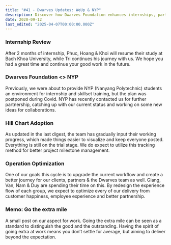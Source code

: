 ```yaml
---
title: "#41 - Dwarves Updates: WeUp & NYP"
description: Discover how Dwarves Foundation enhances internships, partnership opportunities, project management, and workflow optimization to deliver outstanding client and team experiences.
date: 2020-09-12
last_edited: "2025-04-07T00:00:00.000Z"
---
```


### Internship Review

After 2 months of internship, Phuc, Hoang & Khoi will resume their study at Bach Khoa University, while Tri continues his journey with us. We hope you had a great time and continue your good work in the future.

### Dwarves Foundation <> NYP

Previously, we were about to provide NYP (Nanyang Polytechnic) students an environment for internship and skillset training, but the plan was postponed during Covid. NYP has recently contacted us for further partnership, catching up with our current status and working on some new ideas for collaborations.

### Hill Chart Adoption

As updated in the last digest, the team has gradually input their working progress, which made things easier to visualize and keep everyone posted. Everything is still on the trial stage. We do expect to utilize this tracking method for better project milestone management.

### Operation Optimization

One of our goals this cycle is to upgrade the current workflow and create a better journey for our clients, partners & the Dwarves team as well. Giang, Van, Nam & Duy are spending their time on this. By redesign the experience flow of each group, we expect to optimize every of our delivery from customer happiness, employee experience and better partnership.

### Memo: Go the extra mile

A small post on our aspect for work. Going the extra mile can be seen as a standard to distinguish the good and the outstanding. Having the spirit of going extra at work means you don’t settle for average, but aiming to deliver beyond the expectation.
